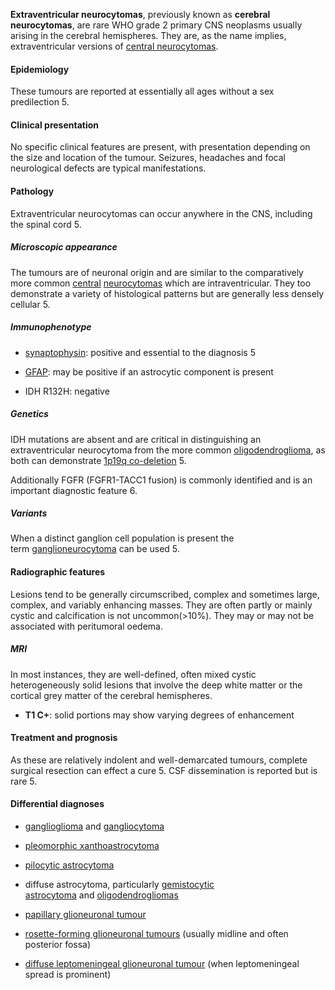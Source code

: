 
**Extraventricular neurocytomas**, previously known as **cerebral neurocytomas**, are rare WHO grade 2 primary CNS neoplasms usually arising in the cerebral hemispheres. They are, as the name implies, extraventricular versions of [central neurocytomas](https://radiopaedia.org/articles/central-neurocytoma). 

#### Epidemiology

These tumours are reported at essentially all ages without a sex predilection 5. 

#### Clinical presentation

No specific clinical features are present, with presentation depending on the size and location of the tumour. Seizures, headaches and focal neurological defects are typical manifestations. 

#### Pathology

Extraventricular neurocytomas can occur anywhere in the CNS, including the spinal cord 5. 

##### Microscopic appearance

The tumours are of neuronal origin and are similar to the comparatively more common [central](https://radiopaedia.org/articles/central-neurocytoma) [neurocytomas](https://radiopaedia.org/articles/central-neurocytoma) which are intraventricular. They too demonstrate a variety of histological patterns but are generally less densely cellular 5. 

##### Immunophenotype

- [synaptophysin](https://radiopaedia.org/articles/synaptophysin): positive and essential to the diagnosis 5
    
- [GFAP](https://radiopaedia.org/articles/glial-fibrillary-acid-protein-gfap): may be positive if an astrocytic component is present
    
- IDH R132H: negative
    

##### Genetics

IDH mutations are absent and are critical in distinguishing an extraventricular neurocytoma from the more common [oligodendroglioma](https://radiopaedia.org/articles/oligodendroglioma), as both can demonstrate [1p19q co-deletion](https://radiopaedia.org/articles/1p19q-codeletion) 5. 

Additionally FGFR (FGFR1-TACC1 fusion) is commonly identified and is an important diagnostic feature 6. 

##### Variants

When a distinct ganglion cell population is present the term [ganglioneurocytoma](https://radiopaedia.org/articles/ganglioneurocytoma) can be used 5. 

#### Radiographic features

Lesions tend to be generally circumscribed, complex and sometimes large, complex, and variably enhancing masses. They are often partly or mainly cystic and calcification is not uncommon(>10%). They may or may not be associated with peritumoral oedema. 

##### MRI 

In most instances, they are well-defined, often mixed cystic heterogeneously solid lesions that involve the deep white matter or the cortical grey matter of the cerebral hemispheres. 

- **T1 C+**: solid portions may show varying degrees of enhancement
    

#### Treatment and prognosis

As these are relatively indolent and well-demarcated tumours, complete surgical resection can effect a cure 5. CSF dissemination is reported but is rare 5. 

#### Differential diagnoses

- [ganglioglioma](https://radiopaedia.org/articles/ganglioglioma) and [gangliocytoma](https://radiopaedia.org/articles/gangliocytoma)
    
- [pleomorphic xanthoastrocytoma](https://radiopaedia.org/articles/pleomorphic-xanthoastrocytoma)
    
- [pilocytic astrocytoma](https://radiopaedia.org/articles/pilocytic-astrocytoma)
    
- diffuse astrocytoma, particularly [gemistocytic astrocytoma](https://radiopaedia.org/articles/gemistocytic-astrocytoma-historical) and [oligodendrogliomas](https://radiopaedia.org/articles/oligodendroglioma)
    
- [papillary glioneuronal tumour](https://radiopaedia.org/articles/papillary-glioneuronal-tumour)
    
- [rosette-forming glioneuronal tumours](https://radiopaedia.org/articles/rosette-forming-glioneuronal-tumours) (usually midline and often posterior fossa)
    
- [diffuse leptomeningeal glioneuronal tumour](https://radiopaedia.org/articles/diffuse-leptomeningeal-glioneuronal-tumour) (when leptomeningeal spread is prominent)